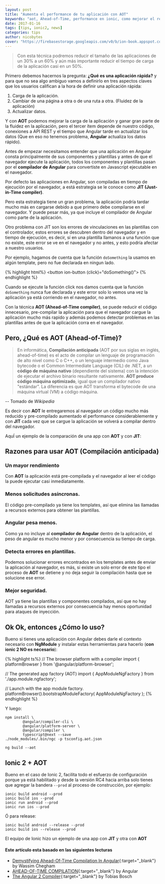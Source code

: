 ```yaml
---
layout: post
title: "Aumenta el performance de tu aplicación con AOT"
keywords: "aot, Ahead-of-Time, performance en ionic, como mejorar el rendimiento en ionic, performance"
date: 2017-01-16
tags: [tips, ionic2, news]
categories: tips
author: nicobytes
cover: "https://firebasestorage.googleapis.com/v0/b/ion-book.appspot.com/o/posts%2FAumenta%20el%20performance%20de%20tu%20app%20con%20AOT.jpg?alt=media"
---
```


> Con esta técnica podremos reducir el tamaño de las aplicaciones de un 30% a un 60% y aún más importante reducir el tiempo de carga de la aplicación casi en un 50%.

<amp-img width="1024" height="512" layout="responsive" src="https://firebasestorage.googleapis.com/v0/b/ion-book.appspot.com/o/posts%2FAumenta%20el%20performance%20de%20tu%20app%20con%20AOT.jpg?alt=media" alt="Aumenta el performance de tu aplicación con AOT"></amp-img>

Primero debemos hacernos la pregunta: **¿Qué es una aplicación rápida?** y para que no sea algo ambiguo vamos a definirlo en tres aspectos claves que los usuarios califican a la hora de definir una aplicación rápida:

1. Carga de la aplicación.
1. Cambiar de una página a otra o de una ruta a otra. (Fluidez de la aplicación)
1. Actualizar datos.

Y con **AOT** podemos mejorar la carga de la aplicación y ganar gran parte de la fluidez en la aplicación, pero el tercer ítem depende de nuestro código, conexiones a API REST y el tiempo que Angular tarde en actualizar los datos (Que en eso no tenemos problema, **Angular** actualiza los datos rápido).

Antes de empezar necesitamos entender que una aplicación en Angular consta principalmente de sus componentes y plantillas y antes de que el navegador ejecute la aplicación, todos los componentes y plantillas pasan por el **compilador de Angular** para convertiste en Javascript ejecutable en el navegador.

Por defecto las aplicaciones en Angular, son compiladas en tiempo de ejecución por el navegador, a está estrategia se le conoce como **JIT (Just-in-Time compiler)**.

Pero esta estrategia tiene un gran problema, la aplicación podría tardar mucho más en cargarse debido a que primero debe compilarse en el navegador. Y puede pesar más, ya que incluye el compilador de Angular como parte de la aplicación.

Otro problema con JIT son los errores de vinculaciones en las plantillas con el controlador, estos errores se descubren dentro del navegador y en tiempo de ejecución, es decir, sí en una plantilla llamanos a una función que no existe, este error se ve en el navegador y no antes, y esto podría afectar a nuestro usuarios.

Por ejemplo, hagamos de cuenta que la función `doSomething` la usamos en algún template, pero no fue declarada en ningun lado.

{% highlight html%}
<button ion-button (click)="doSomething()"></button>
{% endhighlight %}

Cuando se ejecute la función click nos damos cuenta que la función `doSomething` nunca fue declarada y este error solo lo vemos una vez la aplicación ya está corriendo en el navegador, no antes.

Con la técnica **AOT (Ahead-of-Time compiler)**, se puede reducir el código innecesario, pre-compilar la aplicación para que el navegador cargue la aplicación mucho más rapido y además podemos detectar problemas en las plantillas antes de que la aplicación corra en el navegador.

## Pero, ¿Qué es AOT (Ahead-of-Time)?

> En informática, **Compilación anticipada** (AOT por sus siglas en inglés, ahead-of-time) es el acto de compilar un lenguaje de programación de alto nivel como C o C++, o un lenguaje intermedio como Java bytecode o el Common Intermediate Language (CIL) de .NET, a un **código de máquina nativo** (dependiente del sistema) con la intención de ejecutar el archivo binario resultante nativamente.
**AOT produce código máquina optimizado**, igual que un compilador nativo "estándar". La diferencia es que AOT transforma el bytecode de una máquina virtual (VM) a código máquina.

-- Tomado de *Wikipedia* 

Es decir con **AOT** le entregaremos al navegador un código mucho más reducido y pre-compilado aumentado el performance considerablemente y con **JIT** cada vez que se cargue la aplicación se volverá a compilar dentro del navegador.

AquÍ un ejemplo de la comparación de una app con **AOT** y con **JIT**:

<amp-img width="1942" height="830" layout="responsive" src="https://s3.amazonaws.com/media-p.slid.es/uploads/129681/images/3335665/Developer_Tools_-_http_localhost_8000__2016-12-12_00-44-58.png" alt="jit vs aot"></amp-img>

## Razones para usar AOT (Compilación anticipada)

### Un mayor rendimiento

Con **AOT** la aplicación está pre-compilada y el navegador al leer el código la puede ejecutar casi inmediatamente. 

### Menos solicitudes asíncronas.

El código pre-compilado ya tiene los templates, así que elimina las llamadas a recursos externos para obtener las plantillas.

### Angular pesa menos.

Como ya no incluye al **compilador de Angular** dentro de la aplicación, el peso de angular es mucho menor y por consecuencia su tiempo de carga.

### Detecta errores en plantillas.

Podemos solucionar errores encontrados en los templates antes de enviar la aplicación al navegador, es más, si existe un solo error de este tipo el proceso de **AOT** se detiene y no deja seguir la compilación hasta que se solucione ese error.

### Mejor seguridad.

AOT ya tiene las plantillas y componentes compilados, así que no hay llamadas a recursos externos por consecuencia hay menos oportunidad para ataques de inyección.

## Ok Ok, entonces ¿Cómo lo uso?

Bueno si tienes una aplicación con Angular debes darle el contexto necesario con **NgModule** y instalar estas herramientas para hacerlo (**con ionic 2 NO es necesario**):


{% highlight ts%}
// The browser platform with a compiler
import { 
   platformBrowser 
} from '@angular/platform-browser';

// The generated app factory (AOT)
import { 
   AppModuleNgFactory
} from './app.module.ngfactory';

// Launch with the app module factory.
platformBrowser().bootstrapModuleFactory(
   AppModuleNgFactory
);
{% endhighlight %}

Y luego:

```
npm install \
        @angular/compiler-cli \
        @angular/platform-server \
        @angular/compiler \
        typescript@next --save
./node_modules/.bin/ngc -p tsconfig.aot.json

ng build --aot
```

## Ionic 2 + AOT

Bueno en el caso de Ionic 2, facilita todo el esfuerzo de configuración porque ya está habilitado y desde la versión RC4 hacia arriba solo tienes que agregar la bandera `--prod` al proceso de construcción, por ejemplo:

```
ionic build android --prod
ionic build ios --prod
ionic run android --prod
ionic run ios --prod
```

Ó para release:

```
ionic build android --release --prod
ionic build ios --release --prod
```

El equipo de Ionic hizo un ejemplo de una app con **JIT** y otra con **AOT**

<amp-img width="1400" height="1200" layout="responsive" src="http://blog.ionic.io/wp-content/uploads/2016/09/beta11-vs-beta12.gif" alt="jit vs aot"></amp-img>


#### Este artículo esta basado en las siguientes lecturas

- [Demystifying Ahead-Of-Time Compilation In Angular](http://slides.com/wassimchegham/demystifying-ahead-of-time-compilation-in-angular-2-aot-jit){:target="_blank"} by Wassim Chegham 
- [AHEAD-OF-TIME COMPILATION](https://angular.io/docs/ts/latest/cookbook/aot-compiler.html){:target="_blank"} by Angular
- [The Angular 2 Compiler](https://www.youtube.com/watch?v=kW9cJsvcsGo){:target="_blank"} by Tobias Bosch